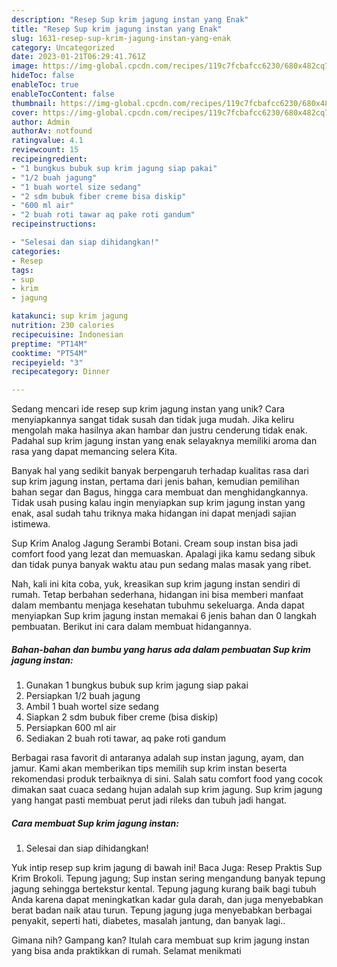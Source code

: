 ```yaml
---
description: "Resep Sup krim jagung instan yang Enak"
title: "Resep Sup krim jagung instan yang Enak"
slug: 1631-resep-sup-krim-jagung-instan-yang-enak
category: Uncategorized
date: 2023-01-21T06:29:41.761Z
image: https://img-global.cpcdn.com/recipes/119c7fcbafcc6230/680x482cq70/sup-krim-jagung-instan-foto-resep-utama.jpg
hideToc: false
enableToc: true
enableTocContent: false
thumbnail: https://img-global.cpcdn.com/recipes/119c7fcbafcc6230/680x482cq70/sup-krim-jagung-instan-foto-resep-utama.jpg
cover: https://img-global.cpcdn.com/recipes/119c7fcbafcc6230/680x482cq70/sup-krim-jagung-instan-foto-resep-utama.jpg
author: Admin
authorAv: notfound
ratingvalue: 4.1
reviewcount: 15
recipeingredient:
- "1 bungkus bubuk sup krim jagung siap pakai"
- "1/2 buah jagung"
- "1 buah wortel size sedang"
- "2 sdm bubuk fiber creme bisa diskip"
- "600 ml air"
- "2 buah roti tawar aq pake roti gandum"
recipeinstructions:

- "Selesai dan siap dihidangkan!"
categories:
- Resep
tags:
- sup
- krim
- jagung

katakunci: sup krim jagung 
nutrition: 230 calories
recipecuisine: Indonesian
preptime: "PT14M"
cooktime: "PT54M"
recipeyield: "3"
recipecategory: Dinner

---
```





Sedang mencari ide resep sup krim jagung instan yang unik? Cara menyiapkannya sangat tidak susah dan tidak juga mudah. Jika keliru mengolah maka hasilnya akan hambar dan justru cenderung tidak enak. Padahal sup krim jagung instan yang enak selayaknya memiliki aroma dan rasa yang dapat memancing selera Kita.





Banyak hal yang sedikit banyak berpengaruh terhadap kualitas rasa dari sup krim jagung instan, pertama dari jenis bahan, kemudian pemilihan bahan segar dan Bagus, hingga cara membuat dan menghidangkannya. Tidak usah pusing kalau ingin menyiapkan sup krim jagung instan yang enak,      asal sudah tahu triknya maka hidangan ini dapat menjadi sajian istimewa.














Sup Krim Analog Jagung Serambi Botani. Cream soup instan bisa jadi comfort food yang lezat dan memuaskan. Apalagi jika kamu sedang sibuk dan tidak punya banyak waktu atau pun sedang malas masak yang ribet.






Nah, kali ini kita coba, yuk, kreasikan sup krim jagung instan sendiri di rumah. Tetap berbahan sederhana, hidangan ini bisa memberi manfaat dalam membantu menjaga kesehatan tubuhmu sekeluarga. Anda dapat menyiapkan Sup krim jagung instan memakai 6 jenis bahan dan 0 langkah pembuatan. Berikut ini cara dalam membuat hidangannya.

<!--inarticleads1-->

##### Bahan-bahan dan bumbu yang harus ada dalam pembuatan Sup krim jagung instan:

1. Gunakan 1 bungkus bubuk sup krim jagung siap pakai
1. Persiapkan 1/2 buah jagung
1. Ambil 1 buah wortel size sedang
1. Siapkan 2 sdm bubuk fiber creme (bisa diskip)
1. Persiapkan 600 ml air
1. Sediakan 2 buah roti tawar, aq pake roti gandum


Berbagai rasa favorit di antaranya adalah sup instan jagung, ayam, dan jamur. Kami akan memberikan tips memilih sup krim instan beserta rekomendasi produk terbaiknya di sini. Salah satu comfort food yang cocok dimakan saat cuaca sedang hujan adalah sup krim jagung. Sup krim jagung yang hangat pasti membuat perut jadi rileks dan tubuh jadi hangat. 

<!--inarticleads2-->

##### Cara membuat Sup krim jagung instan:


1. Selesai dan siap dihidangkan!

Yuk intip resep sup krim jagung di bawah ini! Baca Juga: Resep Praktis Sup Krim Brokoli. Tepung jagung; Sup instan sering mengandung banyak tepung jagung sehingga bertekstur kental. Tepung jagung kurang baik bagi tubuh Anda karena dapat meningkatkan kadar gula darah, dan juga menyebabkan berat badan naik atau turun. Tepung jagung juga menyebabkan berbagai penyakit, seperti hati, diabetes, masalah jantung, dan banyak lagi.. 

Gimana nih? Gampang kan? Itulah cara membuat sup krim jagung instan yang bisa anda praktikkan di rumah. Selamat menikmati
